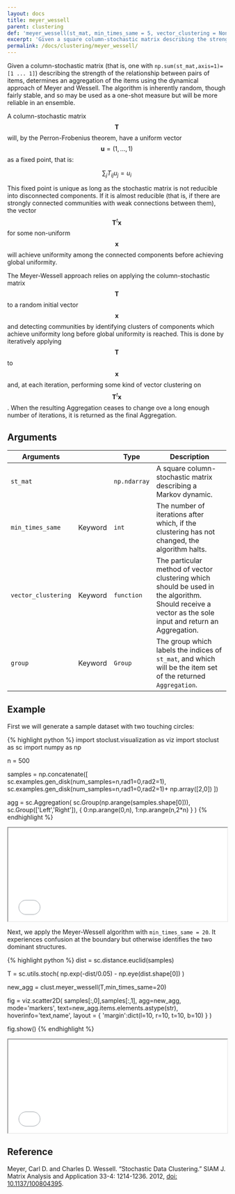```yaml
---
layout: docs
title: meyer_wessell
parent: clustering
def: 'meyer_wessell(st_mat, min_times_same = 5, vector_clustering = None, group = None)'
excerpt: 'Given a square column-stochastic matrix describing the strength of the relationship between pairs of items, determines an aggregation of the items using the dynamical approach of Meyer and Wessell..'
permalink: /docs/clustering/meyer_wessell/
---
```


Given a column-stochastic matrix (that is, one with `np.sum(st_mat,axis=1)=[1 ... 1]`) describing the strength
of the relationship between pairs of items,
determines an aggregation of the items using the dynamical
approach of Meyer and Wessell. The algorithm
is inherently random, though fairly stable, and so may
be used as a one-shot measure but will be more reliable
in an ensemble.

A column-stochastic matrix $$\mathbf{T}$$ will, by the Perron-Frobenius theorem,
have a uniform vector $$\mathbf{u} = (1,...,1)$$ as a fixed point, that is:

$$
\sum_{j}T_{ij} u_j = u_i
$$

This fixed point is unique as long as 
the stochastic matrix is not reducible
into disconnected components. If it is almost reducible
(that is, if there are strongly connected communities with
weak connections between them), the vector $$\mathbf{T}^t \mathbf{x}$$ for some
non-uniform $$\mathbf{x}$$ will achieve
uniformity among the connected components before achieving global
uniformity. 

The Meyer-Wessell approach relies on applying the
column-stochastic matrix $$\mathbf{T}$$ to a random initial vector $$\mathbf{x}$$ and
detecting communities by identifying clusters of components which
achieve uniformity long before global uniformity is reached.
This is done by iteratively applying $$\mathbf{T}$$ to $$\mathbf{x}$$ and, at each iteration,
performing some kind of vector clustering on $$\mathbf{T}^t \mathbf{x}$$. When
the resulting Aggregation ceases to change ove a long
enough number of iterations, it is returned as the final Aggregation.

## Arguments

| Arguments |  | Type | Description |
| --- | --- | --- | --- |
| `st_mat` | | `np.ndarray` | A square column-stochastic matrix describing a Markov dynamic.|
| `min_times_same` | Keyword | `int` | The number of iterations after which, if the clustering has not changed, the algorithm halts. |
| `vector_clustering` | Keyword | `function` | The particular method of vector clustering which should be used in the algorithm. Should receive a vector as the sole input and return an Aggregation. |
| `group` | Keyword | `Group` | The group which labels the indices of `st_mat`, and which will be the item set of the returned `Aggregation`. |

## Example

First we will generate a sample dataset
with two touching circles:

{% highlight python %}
import stoclust.visualization as viz
import stoclust as sc
import numpy as np

n = 500

samples = np.concatenate([
    sc.examples.gen_disk(num_samples=n,rad1=0,rad2=1),
    sc.examples.gen_disk(num_samples=n,rad1=0,rad2=1)+
    np.array([2,0])
])

agg = sc.Aggregation(
    sc.Group(np.arange(samples.shape[0])),
    sc.Group(['Left','Right']),
    {
        0:np.arange(0,n),
        1:np.arange(n,2*n)
    }
)
{% endhighlight %}
<iframe
  src="/stoclust/assets/html/clustering/disks.html"
  style="width:100%; height:215px;"
></iframe><br>

Next, we apply the Meyer-Wessell algorithm
with `min_times_same = 20`. It experiences 
confusion at the boundary but otherwise
identifies the two dominant structures.

{% highlight python %}
dist = sc.distance.euclid(samples)

T = sc.utils.stoch(
    np.exp(-dist/0.05) - np.eye(dist.shape[0])
)

new_agg = clust.meyer_wessell(T,min_times_same=20)

fig = viz.scatter2D(
    samples[:,0],samples[:,1],
    agg=new_agg, mode='markers',
    text=new_agg.items.elements.astype(str),
    hoverinfo='text,name',
    layout = {
        'margin':dict(l=10, r=10, t=10, b=10)
    }
)

fig.show()
{% endhighlight %}
<iframe
  src="/stoclust/assets/html/clustering/meyer_wessell.html"
  style="width:100%; height:215px;"
></iframe>

## Reference

Meyer, Carl D. and Charles D. Wessell. “Stochastic Data Clustering.” SIAM J. Matrix Analysis and Application 33-4: 1214-1236. 2012, [doi: 10.1137/100804395](https://epubs.siam.org/doi/abs/10.1137/100804395).